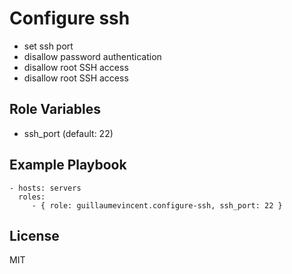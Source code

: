 Configure ssh
=============

 * set ssh port
 * disallow password authentication
 * disallow root SSH access
 * disallow root SSH access

Role Variables
--------------

 * ssh_port (default: 22)

Example Playbook
----------------

    - hosts: servers
      roles:
         - { role: guillaumevincent.configure-ssh, ssh_port: 22 }

License
-------

MIT

